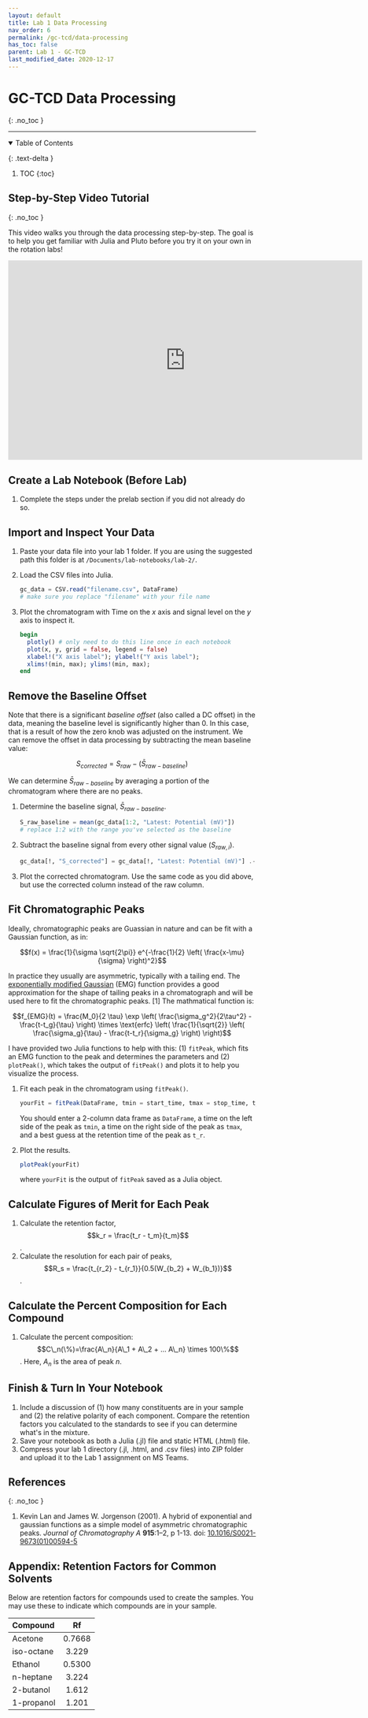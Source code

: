 ```yaml
---
layout: default
title: Lab 1 Data Processing
nav_order: 6
permalink: /gc-tcd/data-processing
has_toc: false
parent: Lab 1 - GC-TCD
last_modified_date: 2020-12-17
---
```


# GC-TCD Data Processing 
{: .no_toc  }

----

<details open markdown="block">
  <summary>
  Table of Contents
  </summary>

  {: .text-delta }
1. TOC
{:toc}
</details>

## Step-by-Step Video Tutorial
{: .no_toc  }

This video walks you through the data processing step-by-step.  The goal is to help you get familiar with Julia and Pluto before you try it on your own in the rotation labs!

<iframe src="https://wcu.hosted.panopto.com/Panopto/Pages/Embed.aspx?id=5cec7a03-13fe-4208-9f3e-acc40119e635&autoplay=false&offerviewer=true&showtitle=true&showbrand=false&start=0&interactivity=all" height="405" width="720" frameBorder="0" style="border: 0px solid #464646; display: block; margin: auto;" allowfullscreen allow="autoplay"></iframe>
<!-- 
<iframe src="https://wcu.hosted.panopto.com/Panopto/Pages/Embed.aspx?id=993fb4bb-535d-409c-96ce-ac3600df98a1&amp;autoplay=false&amp;offerviewer=true&amp;showtitle=true&amp;showbrand=false&amp;start=0&amp;interactivity=all" height="405" width="720" frameBorder="0" style="border: 0px solid #464646; display: block; margin: auto;" allowfullscreen allow="autoplay">
</iframe> -->

## Create a Lab Notebook (Before Lab)

1. Complete the steps under the prelab section if you did not already do so.

## Import and Inspect Your Data

1. Paste your data file into your lab 1 folder.  If you are using the suggested path this folder is at `/Documents/lab-notebooks/lab-2/`.

1. Load the CSV files into Julia.  

    ```julia
    gc_data = CSV.read("filename.csv", DataFrame)
    # make sure you replace "filename" with your file name
    ```
1. Plot the chromatogram with Time on the $x$ axis and signal level on the $y$ axis to inspect it.

    ```julia
    begin
      plotly() # only need to do this line once in each notebook
      plot(x, y, grid = false, legend = false)
      xlabel!("X axis label"); ylabel!("Y axis label");
      xlims!(min, max); ylims!(min, max);
    end
    ```

## Remove the Baseline Offset

Note that there is a significant *baseline offset* (also called a DC offset) in the data, meaning the baseline level is significantly higher than 0.  In this case, that is a result of how the zero knob was adjusted on the instrument.  We can remove the offset in data processing by subtracting the mean baseline value:

$$S_{corrected} = S_{raw} - (\bar{S}_{raw-baseline})$$

We can determine $\bar{S}_{raw-baseline}$ by averaging a portion of the chromatogram where there are no peaks.

1. Determine the baseline signal, $\bar{S}_{raw-baseline}$.

    ```julia
    S_raw_baseline = mean(gc_data[1:2, "Latest: Potential (mV)"])
    # replace 1:2 with the range you've selected as the baseline
    ```

1. Subtract the baseline signal from every other signal value ($S_{raw, i}$).

    ```julia
    gc_data[!, "S_corrected"] = gc_data[!, "Latest: Potential (mV)"] .- S_raw_baseline
    ```

1. Plot the corrected chromatogram.  Use the same code as you did above, but use the corrected column instead of the raw column.

## Fit Chromatographic Peaks

Ideally, chromatographic peaks are Guassian in nature and can be fit with a Gaussian function, as in:

$$f(x) = \frac{1}{\sigma \sqrt{2\pi}} e^{-\frac{1}{2} \left( \frac{x-\mu}{\sigma} \right)^2}$$

In practice they usually are asymmetric, typically with a tailing end.  The [exponentially modified Gaussian](https://en.wikipedia.org/wiki/Exponentially_modified_Gaussian_distribution) (EMG) function provides a good approximation for the shape of tailing peaks in a chromatograph and will be used here to fit the chromatographic peaks. [1]  The mathmatical function is:

$$f_{EMG}(t) = \frac{M_0}{2 \tau} \exp \left( \frac{\sigma_g^2}{2\tau^2} - \frac{t-t_g}{\tau} \right) \times \text{erfc} \left( \frac{1}{\sqrt{2}} \left( \frac{\sigma_g}{\tau} - \frac{t-t_r}{\sigma_g} \right) \right)$$

I have provided two Julia functions to help with this: (1) `fitPeak`, which fits an EMG function to the peak and determines the parameters and (2) `plotPeak()`, which takes the output of `fitPeak()` and plots it to help you visualize the process.

1. Fit each peak in the chromatogram using `fitPeak()`.
  
    ```julia
    yourFit = fitPeak(DataFrame, tmin = start_time, tmax = stop_time, t_r = retention_time_guess);
    ```
  
    You should enter a 2-column data frame as `DataFrame`, a time on the left side of the peak as `tmin`, a time on the right side of the peak as `tmax`, and a best guess at the retention time of the peak as `t_r`.

1. Plot the results.

    ```julia
    plotPeak(yourFit)
    ```

    where `yourFit` is the output of `fitPeak` saved as a Julia object.

## Calculate Figures of Merit for Each Peak

1. Calculate the retention factor, $$k_r = \frac{t_r - t_m}{t_m}$$.
1. Calculate the resolution for each pair of peaks, $$R_s = \frac{t_{r_2} - t_{r_1}}{0.5(W_{b_2} + W_{b_1})}$$.

## Calculate the Percent Composition for Each Compound

1. Calculate the percent composition: $$C\_n(\%)=\frac{A\_n}{A\_1 + A\_2 + ... A\_n} \times 100\%$$.  Here, $A_n$ is the area of peak *n*.

## Finish & Turn In Your Notebook

1. Include a discussion of (1) how many constituents are in your sample and (2) the relative polarity of each component.  Compare the retention factors you calculated to the standards to see if you can determine what's in the mixture.
2. Save your notebook as both a Julia (.jl) file and static HTML (.html) file.
9. Compress your lab 1 directory (.jl, .html, and .csv files) into ZIP folder and upload it to the Lab 1 assignment on MS Teams.

## References
{: .no_toc }

1. Kevin Lan and James W. Jorgenson (2001). A hybrid of exponential and gaussian  functions as a simple model of asymmetric chromatographic peaks. *Journal of Chromatography A* **915**:1–2, p 1-13. doi: [10.1016/S0021-9673(01)00594-5](https://doi-org.proxy195.nclive.org/10.1016/S0021-9673(01)00594-5)


## Appendix: Retention Factors for Common Solvents

Below are retention factors for compounds used to create the samples.  You may use these to indicate which compounds are in your sample.

| Compound | Rf |
| :----- | :-----: |
| Acetone | 0.7668 |
| iso-octane | 3.229 | 
| Ethanol | 0.5300 | 
| n-heptane | 3.224 |
| 2-butanol | 1.612 |
| 1-propanol | 1.201 |
